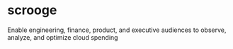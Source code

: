 # scrooge
Enable engineering, finance, product, and executive audiences to observe, analyze, and optimize cloud spending
